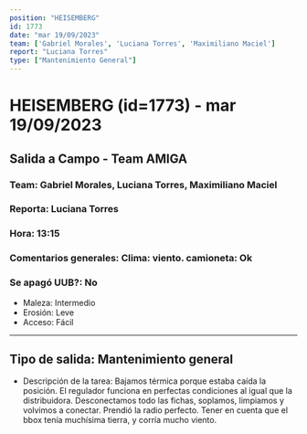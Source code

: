 ```yaml
---
position: "HEISEMBERG"
id: 1773
date: "mar 19/09/2023"
team: ['Gabriel Morales', 'Luciana Torres', 'Maximiliano Maciel']
report: "Luciana Torres"
type: ["Mantenimiento General"]
---
```


# HEISEMBERG (id=1773) - mar 19/09/2023
## Salida a Campo - Team AMIGA
### Team: Gabriel Morales, Luciana Torres, Maximiliano Maciel
### Reporta: Luciana Torres
### Hora: 13:15
### Comentarios generales: Clima: viento.       camioneta: Ok 
### Se apagó UUB?: No 
- Maleza: Intermedio
- Erosión: Leve
- Acceso: Fácil
---------
## Tipo de salida: Mantenimiento general
   - Descripción de la tarea: Bajamos térmica porque estaba caída la posición. El regulador funciona en perfectas condiciones al igual que la distribuidora.
Desconectamos todo las fichas, soplamos, limpiamos y volvimos a conectar. 
Prendió la radio perfecto. 
Tener en cuenta que el bbox tenía muchísima tierra, y corría mucho viento. 
